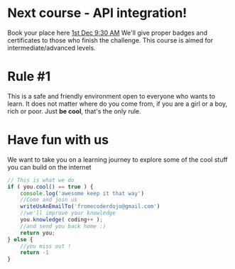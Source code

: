# Next course - API integration!
Book your place here  [1st Dec 9:30 AM](https://zen.coderdojo.com/events/2713b262-677d-4066-832a-078f5bc4d6c1/)
We'll give proper badges and certificates to those who finish the challenge. This course is aimed for intermediate/advanced levels.


# Rule #1
This is a safe and friendly environment open to everyone who wants to learn. It does not matter where do you come from, if you are a girl or a boy, rich or poor. Just **be cool**, that's the only rule.

# Have fun with us
We want to take you on a learning journey to explore some of the cool stuff you can build on the internet

```js
// This is what we do
if ( you.cool() == true ) {
	console.log('awesome keep it that way')
	//Come and join us
	writeUsAnEmailTo('fromecoderdojo@gmail.com')
	//we'll improve your knowledge
	you.knowledge( coding++ );
	//and send you back home :)
	return you;
} else {
	//you miss out !
	return -1
}
```
